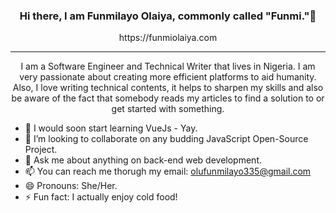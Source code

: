 <h3 align="center"> <b>Hi there, I am Funmilayo Olaiya, commonly called "Funmi."👋</b></h3>
<p align="center">https://funmiolaiya.com</p>
<hr>

<p align="center">I am a Software Engineer and Technical Writer that lives in Nigeria.
I am very passionate about creating more efficient platforms to aid humanity. Also, I love writing technical contents, it helps to sharpen my skills and also be aware of the fact that somebody reads my articles to find a solution to or get started with something.
</p>



- 🌱 I would soon start learning VueJs - Yay.
- 👯 I’m looking to collaborate on any budding JavaScript Open-Source Project.
- 💬 Ask me about anything on back-end web development.
- 📫 You can reach me thorugh my email: olufunmilayo335@gmail.com
- 😄 Pronouns: She/Her.
- ⚡ Fun fact: I actually enjoy cold food!
